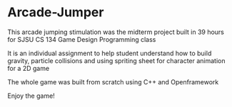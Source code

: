 # Arcade-Jumper
This arcade jumping stimulation was the midterm project built in 39 hours for SJSU CS 134 Game Design Programming class

It is an individual assignment to help student understand how to build gravity, particle collisions and using spriting sheet for character animation for a 2D game

The whole game was built from scratch using C++ and Openframework

Enjoy the game!
